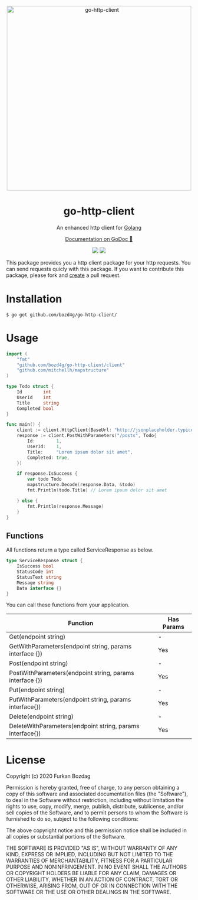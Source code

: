 
<p align="center">
  <a href="https://github.com/bozd4g/go-http-client">
    <img alt="go-http-client" src="https://raw.githubusercontent.com/bozd4g/go-http-client/master/assets/github/logo.png" width="500">
  </a>
</p>

<h1 align="center">
  go-http-client
</h1>

<p align="center">
  An enhanced http client for <a href="https://golang.org/">Golang</a>
</p>

<p align="center">
  <a href="https://godoc.org/github.com/bozd4g/go-http-client/client" target="_blank">Documentation on GoDoc 🔗</a>
</p>

<p align="center">
  <a href="https://bozd4g.mit-license.org/"><img src="https://img.shields.io/badge/License-MIT-blue.svg"></a>
  <a href="https://travis-ci.org/bozd4g/go-http-client"><img src="https://travis-ci.org/bozd4g/go-http-client.svg?branch=master"></a>
</p>

This package provides you a http client package for your http requests. You can send requests quicly with this package. If you want to contribute this package, please fork and [create](https://github.com/bozd4g/go-http-client/pulls) a pull request.

# Installation

```
$ go get github.com/bozd4g/go-http-client/
```

# Usage
```go
import (
	"fmt"
	"github.com/bozd4g/go-http-client/client"
	"github.com/mitchellh/mapstructure"
)

type Todo struct {
	Id        int
	UserId    int
	Title     string
	Completed bool
}

func main() {
	client := client.HttpClient{BaseUrl: "http://jsonplaceholder.typicode.com"}
	response := client.PostWithParameters("/posts", Todo{
		Id:        1,
		UserId:    1,
		Title:     "Lorem ipsum dolor sit amet",
		Completed: true,
	})

	if response.IsSuccess {
		var todo Todo
		mapstructure.Decode(response.Data, &todo)
		fmt.Println(todo.Title) // Lorem ipsum dolor sit amet

	} else {
		fmt.Println(response.Message)
	}
}

```

## Functions

All functions return a type called ServiceResponse as below.
```go
type ServiceResponse struct {
	IsSuccess bool
	StatusCode int
	StatusText string
	Message string
	Data interface {}
}
```

You can call these functions from your application.

| Function                                                  | Has Params |
| --------------------------------------------------------- | ---------- |
| Get(endpoint string)                                      | -          |
| GetWithParameters(endpoint string, params interface {})   | Yes        |
| Post(endpoint string)                                     | -          |
| PostWithParameters(endpoint string, params interface {})  | Yes        |
| Put(endpoint string)                                      | -          |
| PutWithParameters(endpoint string, params interface{})    | Yes        |
| Delete(endpoint string)                                   | -          |
| DeleteWithParameters(endpoint string, params interface{}) | Yes        |

# License
Copyright (c) 2020 Furkan Bozdag

Permission is hereby granted, free of charge, to any person obtaining a copy of this software and associated documentation files (the "Software"), to deal in the Software without restriction, including without limitation the rights to use, copy, modify, merge, publish, distribute, sublicense, and/or sell copies of the Software, and to permit persons to whom the Software is furnished to do so, subject to the following conditions:

The above copyright notice and this permission notice shall be included in all copies or substantial portions of the Software.

THE SOFTWARE IS PROVIDED "AS IS", WITHOUT WARRANTY OF ANY KIND, EXPRESS OR IMPLIED, INCLUDING BUT NOT LIMITED TO THE WARRANTIES OF MERCHANTABILITY, FITNESS FOR A PARTICULAR PURPOSE AND NONINFRINGEMENT. IN NO EVENT SHALL THE AUTHORS OR COPYRIGHT HOLDERS BE LIABLE FOR ANY CLAIM, DAMAGES OR OTHER LIABILITY, WHETHER IN AN ACTION OF CONTRACT, TORT OR OTHERWISE, ARISING FROM, OUT OF OR IN CONNECTION WITH THE SOFTWARE OR THE USE OR OTHER DEALINGS IN THE SOFTWARE.
